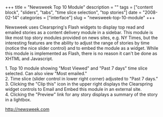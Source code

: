 +++
title = "Newsweek Top 10 Module"
description = ""
tags = ["content block", "sliders", "tabs", "time slice selection", "top stories"]
date = "2008-02-14"
categories = ["interface"]
slug = "newsweek-top-10-module"
+++


<p>Newsweek uses Clearspring's Flash widgets to display top read and emailed stories as a content delivery module in a sidebar. This module is like most top story modules provided on news sites, e.g. NY Times, but the interesting features are the ability to adjust the range of stories by time (notice the nice slider control) and to embed the module as a widget. While this module is implemented as Flash, there is no reason it can't be done as XHTML and Javascript.</p>
<div id="screens-full" class="clear"><div class="caption">1. Top 10 module showing &quot;Most Viewed&quot; and &quot;Past 7 days&quot; time slice selected. Can also view &quot;Most emailed.&quot;</div><div class="fullimg clear"><a href="/media/interface/newsweek-top10-module-1.png" class="group" rel="group" title="1. Top 10 module showing &quot;Most Viewed&quot; and &quot;Past 7 days&quot; time slice selected. Ca..."><img src="/media/interface/newsweek-top10-module-1.png" alt="" class="img-responsive"></a></div></div><div id="screens-full" class="clear"><div class="caption">2. Time slice (slider control in lower right corner) adjusted to &quot;Past 7 days.&quot;</div><div class="fullimg clear"><a href="/media/interface/newsweek-top10-module-2.png" class="group" rel="group" title="2. Time slice (slider control in lower right corner) adjusted to &quot;Past 7 days.&quot;"><img src="/media/interface/newsweek-top10-module-2.png" alt="" class="img-responsive"></a></div></div><div id="screens-full" class="clear"><div class="caption">3. Clicking the &quot;Clip this&quot; icon in the upper right displays the Clearspring widget controls to Email and Embed this module in an external site. </div><div class="fullimg clear"><a href="/media/interface/newsweek-top10-module-3.png" class="group" rel="group" title="3. Clicking the &quot;Clip this&quot; icon in the upper right displays the Clearspring widget contro..."><img src="/media/interface/newsweek-top10-module-3.png" alt="" class="img-responsive"></a></div></div><div id="screens-full" class="clear"><div class="caption">4. Clicking the &quot;Preview&quot; link for any story displays a summary of the story in a lightbox.</div><div class="fullimg clear"><a href="/media/interface/newsweek-top10-module-4.png" class="group" rel="group" title="4. Clicking the &quot;Preview&quot; link for any story displays a summary of the story in a lightbox..."><img src="/media/interface/newsweek-top10-module-4.png" alt="" class="img-responsive"></a></div></div>        
<p><a href="http://newsweek.com/">http://newsweek.com</a></p>

